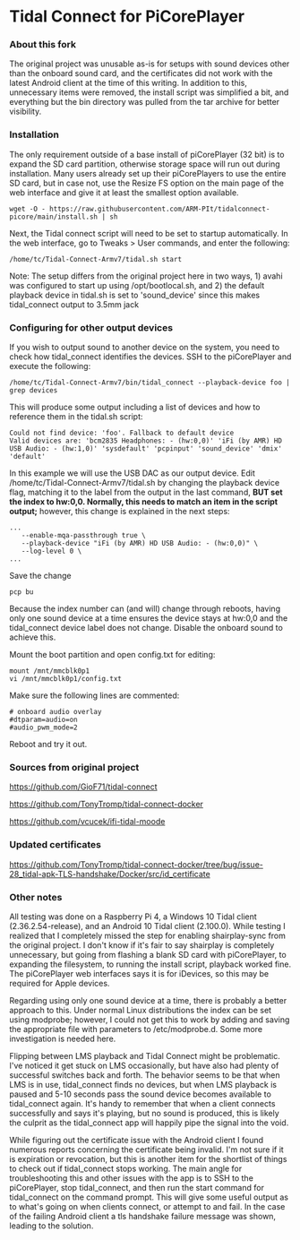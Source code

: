 # Tidal Connect for PiCorePlayer

### About this fork
The original project was unusable as-is for setups with sound devices other than the onboard sound card, and the certificates did not work with the latest Android client at the time of this writing.  In addition to this, unnecessary items were removed, the install script was simplified a bit, and everything but the bin directory was pulled from the tar archive for better visibility.

### Installation
The only requirement outside of a base install of piCorePlayer (32 bit) is to expand the SD card partition, otherwise storage space will run out during installation.  Many users already set up their piCorePlayers to use the entire SD card, but in case not, use the Resize FS option on the main page of the web interface and give it at least the smallest option available.
```
wget -O - https://raw.githubusercontent.com/ARM-PIt/tidalconnect-picore/main/install.sh | sh
```

Next, the Tidal connect script will need to be set to startup automatically.  In the web interface, go to Tweaks > User commands, and enter the following:

```
/home/tc/Tidal-Connect-Armv7/tidal.sh start
```

Note: The setup differs from the original project here in two ways, 1) avahi was configured to start up using /opt/bootlocal.sh, and 2) the default playback device in tidal.sh is set to 'sound_device' since this makes tidal_connect output to 3.5mm jack  

### Configuring for other output devices
If you wish to output sound to another device on the system, you need to check how tidal_connect identifies the devices.  SSH to the piCorePlayer and execute the following:
```
/home/tc/Tidal-Connect-Armv7/bin/tidal_connect --playback-device foo | grep devices
```

This will produce some output including a list of devices and how to reference them in the tidal.sh script:

```
Could not find device: 'foo'. Fallback to default device
Valid devices are: 'bcm2835 Headphones: - (hw:0,0)' 'iFi (by AMR) HD USB Audio: - (hw:1,0)' 'sysdefault' 'pcpinput' 'sound_device' 'dmix' 'default'
```

In this example we will use the USB DAC as our output device.  Edit /home/tc/Tidal-Connect-Armv7/tidal.sh by changing the playback device flag, matching it to the label from the output in the last command, **BUT set the index to hw:0,0.  Normally, this needs to match an item in the script output;** however, this change is explained in the next steps:

```
...
   --enable-mqa-passthrough true \
   --playback-device "iFi (by AMR) HD USB Audio: - (hw:0,0)" \
   --log-level 0 \
...
```

Save the change

```
pcp bu
```
Because the index number can (and will) change through reboots, having only one sound device at a time ensures the device stays at hw:0,0 and the tidal_connect device label does not change.  Disable the onboard sound to achieve this.

Mount the boot partition and open config.txt for editing:
```
mount /mnt/mmcblk0p1
vi /mnt/mmcblk0p1/config.txt
```

Make sure the following lines are commented:
```
# onboard audio overlay
#dtparam=audio=on
#audio_pwm_mode=2
```

Reboot and try it out.

### Sources from original project

https://github.com/GioF71/tidal-connect

https://github.com/TonyTromp/tidal-connect-docker

https://github.com/vcucek/ifi-tidal-moode

### Updated certificates

https://github.com/TonyTromp/tidal-connect-docker/tree/bug/issue-28_tidal-apk-TLS-handshake/Docker/src/id_certificate

### Other notes

All testing was done on a Raspberry Pi 4, a Windows 10 Tidal client (2.36.2.54-release), and an Android 10 Tidal client (2.100.0).  While testing I realized that I completely missed the step for enabling shairplay-sync from the original project.  I don't know if it's fair to say shairplay is completely unnecessary, but going from flashing a blank SD card with piCorePlayer, to expanding the filesystem, to running the install script, playback worked fine.  The piCorePlayer web interfaces says it is for iDevices, so this may be required for Apple devices.

Regarding using only one sound device at a time, there is probably a better approach to this.  Under normal Linux distributions the index can be set using modprobe; however, I could not get this to work by adding and saving the appropriate file with parameters to /etc/modprobe.d.  Some more investigation is needed here.

Flipping between LMS playback and Tidal Connect might be problematic.  I've noticed it get stuck on LMS occasionally, but have also had plenty of successful switches back and forth.  The behavior seems to be that when LMS is in use, tidal_connect finds no devices, but when LMS playback is paused and 5-10 seconds pass the sound device becomes available to tidal_connect again.  It's handy to remember that when a client connects successfully and says it's playing, but no sound is produced, this is likely the culprit as the tidal_connect app will happily pipe the signal into the void.

While figuring out the certificate issue with the Android client I found numerous reports concerning the certificate being invalid.  I'm not sure if it is expiration or revocation, but this is another item for the shortlist of things to check out if tidal_connect stops working.  The main angle for troubleshooting this and other issues with the app is to SSH to the piCorePlayer, stop tidal_connect, and then run the start command for tidal_connect on the command prompt.  This will give some useful output as to what's going on when clients connect, or attempt to and fail.  In the case of the failing Android client a tls handshake failure message was shown, leading to the solution.
